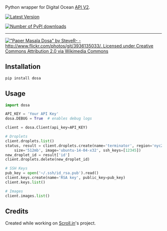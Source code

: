 Python wrapper for Digital Ocean [API V2](https://developers.digitalocean.com).

[![Latest Version](https://badge.fury.io/py/dosa.svg)](http://badge.fury.io/py/dosa)

[![Number of PyPI downloads](https://pypip.in/d/dosa/badge.png)](https://crate.io/packages/dosa/)

-------------

[!["Paper Masala Dosa" by SteveR- - http://www.flickr.com/photos/git/3936135033/. Licensed under Creative Commons Attribution 2.0 via Wikimedia Commons](http://upload.wikimedia.org/wikipedia/commons/thumb/3/34/Paper_Masala_Dosa.jpg/640px-Paper_Masala_Dosa.jpg)](http://commons.wikimedia.org/wiki/File:Paper_Masala_Dosa.jpg#mediaviewer/File:Paper_Masala_Dosa.jpg)


Installation
------------

~~~~ bash
pip install dosa
~~~~

Usage
-----

~~~~ python
import dosa

API_KEY = 'Your API Key'
dosa.DEBUG = True  # enables debug logs

client = dosa.Client(api_key=API_KEY)

# Droplets
client.droplets.list()
status, result = client.droplets.create(name='terminator', region='nyc2',\
    size='512mb', image='ubuntu-14-04-x32', ssh_keys=[12345])
new_droplet_id = result['id']
client.droplets.delete(new_droplet_id)

# SSH Keys
pub_key = open('~/.ssh/id_rsa.pub').read()
client.keys.create(name='RSA key', public_key=pub_key)
client.keys.list()

# Images
client.images.list()
~~~~

Credits
-------

Created while working on [Scroll.in](http://scroll.in)'s project.
